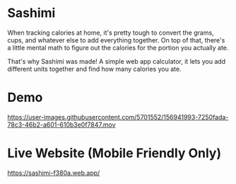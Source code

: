 # Sashimi
When tracking calories at home, it's pretty tough to convert the grams, cups, and whatever else to add everything together. On top of that, there's a little mental math to figure out the calories for the portion you actually ate.

That's why Sashimi was made! A simple web app calculator, it lets you add different units together and find how many calories you ate.

# Demo
https://user-images.githubusercontent.com/5701552/156941993-7250fada-78c3-46b2-a601-610b3e0f7847.mov


# Live Website (Mobile Friendly Only)
https://sashimi-f380a.web.app/

